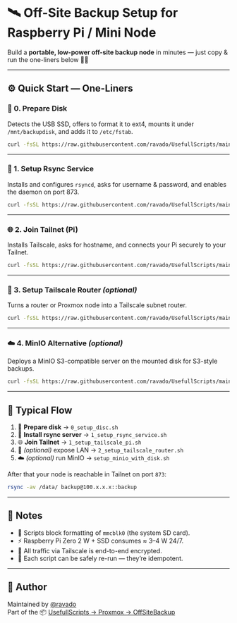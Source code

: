 # 🛰️ Off-Site Backup Setup for Raspberry Pi / Mini Node

Build a **portable, low-power off-site backup node** in minutes — just copy & run the one-liners below 🧑‍💻

---

## ⚙️ Quick Start — One-Liners

### 🧹 0. Prepare Disk
Detects the USB SSD, offers to format it to ext4, mounts it under `/mnt/backupdisk`, and adds it to `/etc/fstab`.
```bash
curl -fsSL https://raw.githubusercontent.com/ravado/UsefullScripts/main/Proxmox/OffSiteBackup/0_setup_disc.sh | sudo bash
```

---

### 🔄 1. Setup Rsync Service
Installs and configures `rsyncd`, asks for username & password, and enables the daemon on port 873.
```bash
curl -fsSL https://raw.githubusercontent.com/ravado/UsefullScripts/main/Proxmox/OffSiteBackup/1_setup_rsync_service.sh | sudo bash
```

---

### 🌐 2. Join Tailnet (Pi)
Installs Tailscale, asks for hostname, and connects your Pi securely to your Tailnet.
```bash
curl -fsSL https://raw.githubusercontent.com/ravado/UsefullScripts/main/Proxmox/OffSiteBackup/1_setup_tailscale_pi.sh | sudo bash
```

---

### 🛜 3. Setup Tailscale Router *(optional)*
Turns a router or Proxmox node into a Tailscale subnet router.
```bash
curl -fsSL https://raw.githubusercontent.com/ravado/UsefullScripts/main/Proxmox/OffSiteBackup/2_setup_tailscale_router.sh | sudo bash
```

---

### ☁️ 4. MinIO Alternative *(optional)*
Deploys a MinIO S3-compatible server on the mounted disk for S3-style backups.
```bash
curl -fsSL https://raw.githubusercontent.com/ravado/UsefullScripts/main/Proxmox/OffSiteBackup/setup_minio_with_disk.sh | sudo bash
```

---

## 🧩 Typical Flow

1. 🧹 **Prepare disk** → `0_setup_disc.sh`  
2. 🔄 **Install rsync server** → `1_setup_rsync_service.sh`  
3. 🌐 **Join Tailnet** → `1_setup_tailscale_pi.sh`  
4. 🛜 *(optional)* expose LAN → `2_setup_tailscale_router.sh`  
5. ☁️ *(optional)* run MinIO → `setup_minio_with_disk.sh`

After that your node is reachable in Tailnet on port `873`:
```bash
rsync -av /data/ backup@100.x.x.x::backup
```

---

## 🧠 Notes

- 🧯 Scripts block formatting of `mmcblk0` (the system SD card).  
- ⚡ Raspberry Pi Zero 2 W + SSD consumes ≈ 3–4 W 24/7.  
- 🔐 All traffic via Tailscale is end-to-end encrypted.  
- 🔁 Each script can be safely re-run — they’re idempotent.

---

## 🧡 Author

Maintained by [@ravado](https://github.com/ravado)  
Part of the 📦 [UsefullScripts → Proxmox → OffSiteBackup](https://github.com/ravado/UsefullScripts/tree/main/Proxmox/OffSiteBackup)

